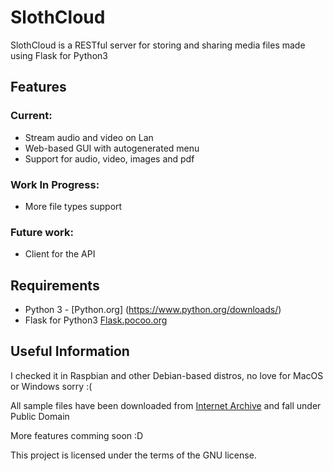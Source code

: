 # SlothCloud
SlothCloud is a RESTful server for storing and sharing media files made using Flask for Python3 

## Features
### Current:
*   Stream audio and video on Lan
*   Web-based GUI with autogenerated menu
*   Support for audio, video, images and pdf

### Work In Progress:
*   More file types support

### Future work:
*   Client for the API

## Requirements
*   Python 3 - [Python.org] (https://www.python.org/downloads/)
*   Flask for Python3 [Flask.pocoo.org](http://flask.pocoo.org/)

## Useful Information
I checked it in Raspbian and other Debian-based distros, no love for MacOS or Windows sorry :(

All sample files have been downloaded from [Internet Archive](https://archive.org) and fall under Public Domain

More features comming soon :D

This project is licensed under the terms of the GNU license.
